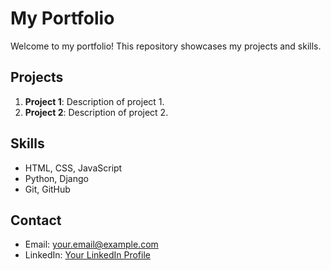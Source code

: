 # My Portfolio

Welcome to my portfolio! This repository showcases my projects and skills.

## Projects

1. **Project 1**: Description of project 1.
2. **Project 2**: Description of project 2.

## Skills

- HTML, CSS, JavaScript
- Python, Django
- Git, GitHub

## Contact

- Email: your.email@example.com
- LinkedIn: [Your LinkedIn Profile](https://linkedin.com/in/yourprofile)
